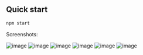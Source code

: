 ## Quick start

```bash
npm start
```

Screenshots:

![image](https://github.com/mbabichiev/ussd-gw-interface/assets/105050372/4e0af49e-8c6f-47c8-a12a-ccfe7d12b9ca)
![image](https://github.com/mbabichiev/ussd-gw-interface/assets/105050372/07c67058-54ea-42ac-805f-fe1692cc5bf9)
![image](https://github.com/mbabichiev/ussd-gw-interface/assets/105050372/d236df07-ca16-41af-bfba-f29c2c8ccdec)
![image](https://github.com/mbabichiev/ussd-gw-interface/assets/105050372/f7ca94b9-0aab-4113-8e12-c214f5cd19d4)
![image](https://github.com/mbabichiev/ussd-gw-interface/assets/105050372/048d2e9c-0a59-40b3-9b5a-8ceeadca2ca5)
![image](https://github.com/mbabichiev/ussd-gw-interface/assets/105050372/debcc554-d2a7-4836-9bbf-a16f8e3a204f)


